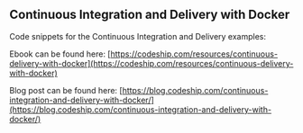 ## Continuous Integration and Delivery with Docker

Code snippets for the Continuous Integration and Delivery examples:

Ebook can be found here: [https://codeship.com/resources/continuous-delivery-with-docker](https://codeship.com/resources/continuous-delivery-with-docker)

Blog post can be found here: [https://blog.codeship.com/continuous-integration-and-delivery-with-docker/](https://blog.codeship.com/continuous-integration-and-delivery-with-docker/)
